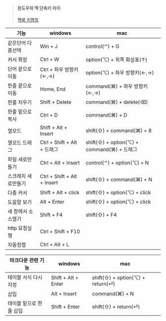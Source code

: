 > #### 윈도우와 맥 단축키 차이
> [맥북 키명칭](https://support.apple.com/ko-kr/guide/mac-help/cpmh0011/mac)

| 기능         | windows                     | mac                                     |
|------------|-----------------------------|-----------------------------------------|
| 같은단어 다중선택  | Win + J                     | control(⌃) + G                          |
| 커서 확장      | Ctrl + W                    | option(⌥) + 위쪽 화살표(↑)                   |
| 단어 끝으로 이동  | Ctrl + 좌우 방향키(←,→)          | option(⌥) + 좌우 방향키(←,→)                 |
| 한줄 끝으로 이동  | Home, End                   | command(⌘) + 좌우 방향키(←,→)                |
| 한줄 지우기     | Shift + Delete              | command(⌘) + delete(⌫)                  |
| 한줄 밑으로 복사  | Ctrl + D                    | command(⌘) + D                          |
| 열모드        | Shift + Alt + Insert        | shift(⇧) + command(⌘) + 8               |
| 열모드 드래그    | Ctrl + Shift + Alt + 드래그    | shift(⇧) + option(⌥) + command(⌘) + 드래그 |
| 파일 새로만들기   | Ctrl + Alt + Insert         | control(⌃) + option(⌥) + N              |
| 스크래치 새로만들기 | Ctrl + Shift + Alt + Insert | shift(⇧) + command(⌘) + N               |
| 다중 커서      | Shift + Alt + click         | shift(⇧) + option(⌥) + click            |
| 도움말 보기     | Alt + Enter                 | shift(⇧) + option(⌥) + click            |
| 새 창에서 소스열기 | Shift + F4                  | shift(⇧) + F4                           |
| http 요청실행  | Ctrl + Shift + F10          |                                         |
| 자동정렬       | Ctrl + Alt + L              |                                         |

| 마크다운 관련 기능    | windows             | mac                               |
|---------------|---------------------|-----------------------------------|
| 테이블 서식 다시지정   | Shift + Alt + Enter | shift(⇧) + option(⌥) + return(⏎)︎ |
| 삽입            | Alt + Insert        | command(⌘) + N                    | 
| 테이블 밑으로 한줄 삽입 | Shift + Enter       | shift(⇧) + return(⏎)︎             |

 
